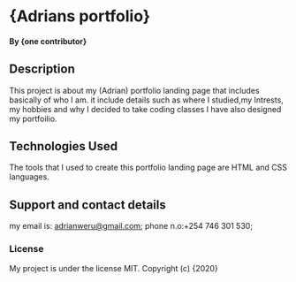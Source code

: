 # {Adrians portfolio}
#### By **{one contributor}**
## Description
This project is about my (Adrian) portfolio landing page that includes basically of who I am. it include details such as where I studied,my Intrests, my hobbies and why I decided to take coding classes I have also designed my portfoilio. 
## Technologies Used
The tools that I used to create this portfolio landing page are HTML and CSS languages.
## Support and contact details
my email is: adrianweru@gmail.com;
phone n.o:+254 746 301 530;
### License
My project is under the license MIT.
Copyright (c) {2020} 
  
